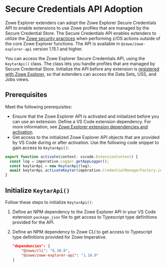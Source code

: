 # Secure Credentials API Adoption

Zowe Explorer extenders can adopt the Zowe Explorer Secure Credentials API to enable extensions to use Zowe profiles that are managed by the Secure Credential Store. The Secure Credentials API enables extenders to utilize the [Zowe security practices](https://docs.zowe.org/stable/user-guide/cli-scsplugin/) when performing z/OS actions outside of the core Zowe Explorer functions. The API is available in `@zowe/zowe-explorer-api` version 1.15.1 and higher.

You can access the Zowe Explorer Secure Credentials API, using the `KeytarApi()` class. The class lets you handle profiles that are managed by Secure Credential Store. Initialize the API before any extension is [registered with Zowe Explorer](../README-Extending.md#accessing-the-zowe-explorer-extender-api), so that extenders can access the Data Sets, USS, and Jobs views.

## Prerequisites

Meet the following prerequisites:

- Ensure that the Zowe Explorer API is activated and initialized before you can use an extension. Define a VS Code extension dependency. For more information, see [Zowe Explorer extension dependencies and activation](../README-Extending.md#zowe-explorer-extension-dependencies-and-activation).
- Get access to the initialized Zowe Explorer API objects that are provided by VS Code during or after activation. Use the following code snippet to gain access to `KeytarApi()`:

```typescript
export function activate(context: vscode.ExtensionContext) {
  const log = imperative.Logger.getAppLogger();
  const keytarApi = new KeytarApi(log);
  await keytarApi.activateKeytar(imperative.CredentialManagerFactory.initialized, EnvironmentManager.isTheia());
}
```

## Initialize `KeytarApi()`

Follow these steps to initialize `KeytarApi()`:

1. Define an NPM dependency to the Zowe Explorer API in your VS Code extension `package.json` file to get access to Typescript type definitions provided for the API.
2. Define an NPM dependency to Zowe CLI to get access to Typescript type definitions provided for Zowe Imperative.

   ```json
   "dependencies": {
       "@zowe/cli": "6.30.0",
       "@zowe/zowe-explorer-api": "1.16.0"
   }
   ```
